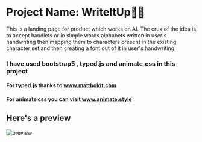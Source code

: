 # Project Name: WriteItUp✍🏻
This is a landing page for product which works on AI.
The crux of the idea is to accept handlets 
or in simple words alphabets written in user's handwriting
then mapping them to characters
present in the existing character set and then creating a font out of it in user's handwriting.
### I have used bootstrap5 , typed.js and animate.css in this project
#### For typed.js thanks to www.mattboldt.com
#### For animate css you can visit www.animate.style

## Here's a preview

![preview](https://user-images.githubusercontent.com/94716677/182565419-380cf2c1-7c1a-4535-ab11-5532bedf04db.png)
